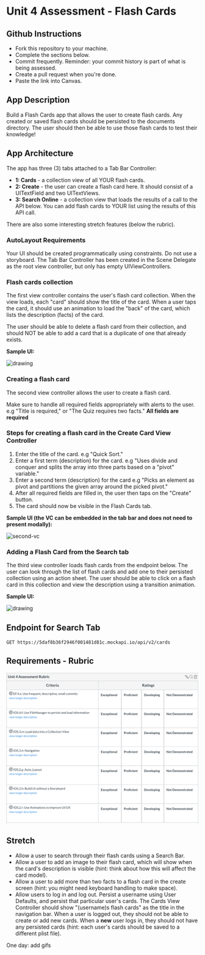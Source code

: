 # Unit 4 Assessment - Flash Cards


## Github Instructions
- Fork this repository to your machine.
- Complete the sections below.
- Commit frequently. Reminder: your commit history is part of what is being assessed.
- Create a pull request when you're done.
- Paste the link into Canvas.

## App Description
Build a Flash Cards app that allows the user to create flash cards. Any created or saved flash cards should be persisted to the documents directory. The user should then be able to use those flash cards to test their knowledge!

## App Architecture

The app has three (3) tabs attached to a Tab Bar Controller:

- **1: Cards** - a collection view of all YOUR flash cards.
- **2: Create** - the user can create a flash card here. It should consist of a UITextField and two UITextViews.
- **3: Search Online** - a collection view that loads the results of a call to the API below. You can add flash cards to YOUR list using the results of this API call.

There are also some interesting stretch features (below the rubric).

### AutoLayout Requirements

Your UI should be created programmatically using constraints. Do not use a storyboard. The Tab Bar Controller has been created in the Scene Delegate as the root view controller, but only has empty UIViewControllers.

### Flash cards collection
The first view controller contains the user's flash card collection. When the view loads, each "card" should show the title of the card. When a user taps the card, it should use an animation to load the "back" of the card, which lists the description (facts) of the card.

The user should be able to delete a flash card from their collection, and should NOT be able to add a card that is a duplicate of one that already exists.

**Sample UI:**

<img src="./Images/flash-cards-first-vc.gif" alt="drawing" height="500" width="250"/>

### Creating a flash card
The second view controller allows the user to create a flash card. 

Make sure to handle all required fields appropriately with alerts to the user. e.g "Title is required," or "The Quiz requires two facts." **All fields are required**


### Steps for creating a flash card in the Create Card View Controller

1. Enter the title of the card. e.g "Quick Sort."
2. Enter a first term (description) for the card. e.g "Uses divide and conquer and splits the array into three parts based on a "pivot" variable."
3. Enter a second term (description) for the card e.g "Picks an element as pivot and partitions the given array around the picked pivot."
4. After all required fields are filled in, the user then taps on the "Create" button.
5. The card should now be visible in the Flash Cards tab.

**Sample UI (the VC can be embedded in the tab bar and does not need to present modally):**

![second-vc](./Images/flash-cards-second-vc.gif)

### Adding a Flash Card from the Search tab
The third view controller loads flash cards from the endpoint below. The user can look through the list of flash cards and add one to their persisted collection using an action sheet. The user should be able to click on a flash card in this collection and view the description using a transition animation.

**Sample UI:**

<img src="./Images/flash-cards-third-vc.gif" alt="drawing" height="500" width="250"/>

## Endpoint for Search Tab

```
GET https://5daf8b36f2946f001481d81c.mockapi.io/api/v2/cards
```

## Requirements - Rubric

![unitFourAssessmentRubric](./Images/unitFourAssessmentRubric.png)


## Stretch

- Allow a user to search through their flash cards using a Search Bar.
- Allow a user to add an image to their flash card, which will show when the card's description is visible (hint: think about how this will affect the card model).
- Allow a user to add more than two facts to a flash card in the create screen (hint: you might need keyboard handling to make space).
- Allow users to log in and log out. Persist a username using User Defaults, and persist that particular user's cards. The Cards View Controller should show "\(username)s flash cards" as the title in the navigation bar. When a user is logged out, they should not be able to create or add new cards. When a **new** user logs in, they should not have any persisted cards (hint: each user's cards should be saved to a different plist file).

One day: add gifs

